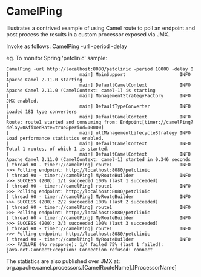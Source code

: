 CamelPing
=========

Illustrates a contrived example of using Camel route to poll an endpoint and post process 
the results in a custom processor exposed via JMX. 

Invoke as follows:
CamelPing -url <url to poll> -period <period of polling in ms> -delay <initial delay in ms>

eg. To monitor Spring 'petclinic' sample:

```
CamelPing -url http://localhost:8080/petclinic -period 10000 -delay 0
[                          main] MainSupport                    INFO  Apache Camel 2.11.0 starting
[                          main] DefaultCamelContext            INFO  Apache Camel 2.11.0 (CamelContext: camel-1) is starting
[                          main] ManagementStrategyFactory      INFO  JMX enabled.
[                          main] DefaultTypeConverter           INFO  Loaded 181 type converters
[                          main] DefaultCamelContext            INFO  Route: route1 started and consuming from: Endpoint[timer://camelPing?delay=0&fixedRate=true&period=10000]
[                          main] ultManagementLifecycleStrategy INFO  Load performance statistics enabled.
[                          main] DefaultCamelContext            INFO  Total 1 routes, of which 1 is started.
[                          main] DefaultCamelContext            INFO  Apache Camel 2.11.0 (CamelContext: camel-1) started in 0.346 seconds
[ thread #0 - timer://camelPing] route1                         INFO  >>> Polling endpoint: http://localhost:8080/petclinic
[ thread #0 - timer://camelPing] MyRouteBuilder                 INFO  >>> SUCCESS (200): 1/1 succeeded 100% (last 1 succeeded)
[ thread #0 - timer://camelPing] route1                         INFO  >>> Polling endpoint: http://localhost:8080/petclinic
[ thread #0 - timer://camelPing] MyRouteBuilder                 INFO  >>> SUCCESS (200): 2/2 succeeded 100% (last 2 succeeded)
[ thread #0 - timer://camelPing] route1                         INFO  >>> Polling endpoint: http://localhost:8080/petclinic
[ thread #0 - timer://camelPing] MyRouteBuilder                 INFO  >>> SUCCESS (200): 3/3 succeeded 100% (last 3 succeeded)
[ thread #0 - timer://camelPing] route1                         INFO  >>> Polling endpoint: http://localhost:8080/petclinic
[ thread #0 - timer://camelPing] MyRouteBuilder                 INFO  >>> FAILURE (No response): 1/4 failed 75% (last 1 failed): java.net.ConnectException: Connection refused: connect
```

The statistics are also published over JMX at: org.apache.camel.processors.[CamelRouteName].[ProcessorName]
